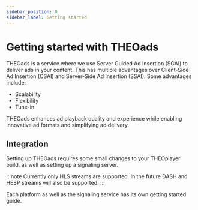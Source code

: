 ```yaml
---
sidebar_position: 0
sidebar_label: Getting started
---
```


# Getting started with THEOads

THEOads is a service where we use Server Guided Ad Insertion (SGAI) to deliver ads in your content.
This has multiple advantages over Client-Side Ad Insertion (CSAI) and Server-Side Ad Insertion (SSAI).
Some advantages include:

- Scalability
- Flexibility
- Tune-in

THEOads enhances ad playback quality and experience while enabling innovative ad formats and simplifying ad delivery.

## Integration

Setting up THEOads requires some small changes to your THEOplayer build, as well as setting up a signaling server.

:::note
Currently only HLS streams are supported. In the future DASH and HESP streams will also be supported.
:::

Each platform as well as the signaling service has its own getting started guide.
